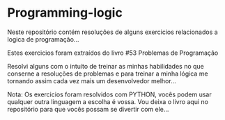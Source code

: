 # Programming-logic
Neste repositório contém resoluções de alguns exercicios relacionados a logica de programação...

Estes exercicios foram extraídos do livro #53 Problemas de Programação

Resolvi alguns com o intuíto de treinar as minhas habilidades no que conserne a resoluções de problemas e para treinar a minha lógica me tornando assim cada vez mais um desenvolvedor melhor...

Nota: Os exercicios foram resolvidos com PYTHON, vocês podem usar qualquer outra linguagem a escolha é vossa. Vou deixa o livro aqui no repositório para que vocês possam se divertir com ele...
